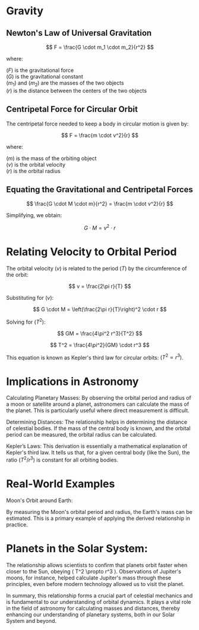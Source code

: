 # Gravity

## Newton's Law of Universal Gravitation

$$
F = \frac{G \cdot m_1 \cdot m_2}{r^2}
$$

where:

$( F )$ is the gravitational force<br/>
$( G )$ is the gravitational constant<br/>
$( m_1 )$ and $( m_2 )$ are the masses of the two objects<br/>
$( r )$ is the distance between the centers of the two objects

## Centripetal Force for Circular Orbit

The centripetal force needed to keep a body in circular motion is given by:

$$
F = \frac{m \cdot v^2}{r}
$$

where:

$( m )$ is the mass of the orbiting object<br/>
$( v )$ is the orbital velocity<br/>
$( r )$ is the orbital radius

## Equating the Gravitational and Centripetal Forces

$$
\frac{G \cdot M \cdot m}{r^2} = \frac{m \cdot v^2}{r}
$$

Simplifying, we obtain:

$$
G \cdot M = v^2 \cdot r
$$

# Relating Velocity to Orbital Period
The orbital velocity $( v )$ is related to the period $( T )$ by the circumference of the orbit:

$$
v = \frac{2\pi r}{T}
$$

Substituting for $( v )$:

$$
G \cdot M = \left(\frac{2\pi r}{T}\right)^2 \cdot r
$$

Solving for $( T^2 )$:

$$
GM = \frac{4\pi^2 r^3}{T^2}
$$

$$
T^2 = \frac{4\pi^2}{GM} \cdot r^3
$$

This equation is known as Kepler's third law for circular orbits: $( T^2 \propto r^3 )$.

# Implications in Astronomy

Calculating Planetary Masses:
By observing the orbital period and radius of a moon or satellite around a planet, astronomers can calculate the mass of the planet. This is particularly useful where direct measurement is difficult.

Determining Distances:
The relationship helps in determining the distance of celestial bodies. If the mass of the central body is known, and the orbital period can be measured, the orbital radius can be calculated.

Kepler’s Laws:
This derivation is essentially a mathematical explanation of Kepler's third law. It tells us that, for a given central body (like the Sun), the ratio $( T^2/r^3 )$ is constant for all orbiting bodies.

# Real-World Examples

Moon's Orbit around Earth:

By measuring the Moon's orbital period and radius, the Earth's mass can be estimated. This is a primary example of applying the derived relationship in practice.

# Planets in the Solar System:

The relationship allows scientists to confirm that planets orbit faster when closer to the Sun, obeying ( T^2 \propto r^3 ).
Observations of Jupiter's moons, for instance, helped calculate Jupiter's mass through these principles, even before modern technology allowed us to visit the planet.

In summary, this relationship forms a crucial part of celestial mechanics and is fundamental to our understanding of orbital dynamics. It plays a vital role in the field of astronomy for calculating masses and distances, thereby enhancing our understanding of planetary systems, both in our Solar System and beyond.